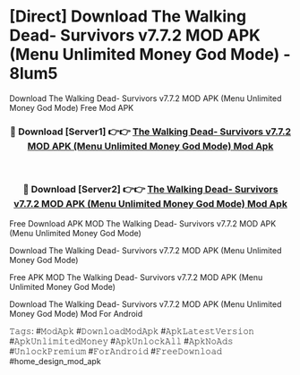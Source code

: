 # [Direct] Download The Walking Dead- Survivors v7.7.2 MOD APK (Menu Unlimited Money God Mode) - 8lum5
Download The Walking Dead- Survivors v7.7.2 MOD APK (Menu Unlimited Money God Mode) Free Mod APK

<div align="center">
<h3>🔴 Download [Server1] 👉👉 <a href="https://apk-comot.site?title=The_Walking_Dead-_Survivors_v7.7.2_MOD_APK_(Menu_Unlimited_Money_God_Mode)">The Walking Dead- Survivors v7.7.2 MOD APK (Menu Unlimited Money God Mode) Mod Apk</a></h3><br>

<h3>🔴 Download [Server2] 👉👉 <a href="https://apk-comot.site?title=The_Walking_Dead-_Survivors_v7.7.2_MOD_APK_(Menu_Unlimited_Money_God_Mode)">The Walking Dead- Survivors v7.7.2 MOD APK (Menu Unlimited Money God Mode) Mod Apk</a></h3>
</div>


Free Download APK MOD The Walking Dead- Survivors v7.7.2 MOD APK (Menu Unlimited Money God Mode)

Download The Walking Dead- Survivors v7.7.2 MOD APK (Menu Unlimited Money God Mode) 

Free APK MOD The Walking Dead- Survivors v7.7.2 MOD APK (Menu Unlimited Money God Mode) 

Download The Walking Dead- Survivors v7.7.2 MOD APK (Menu Unlimited Money God Mode) Mod For Android

𝚃𝚊𝚐𝚜: #𝙼𝚘𝚍𝙰𝚙𝚔 #𝙳𝚘𝚠𝚗𝚕𝚘𝚊𝚍𝙼𝚘𝚍𝙰𝚙𝚔 #𝙰𝚙𝚔𝙻𝚊𝚝𝚎𝚜𝚝𝚅𝚎𝚛𝚜𝚒𝚘𝚗 #𝙰𝚙𝚔𝚄𝚗𝚕𝚒𝚖𝚒𝚝𝚎𝚍𝙼𝚘𝚗𝚎𝚢 #𝙰𝚙𝚔𝚄𝚗𝚕𝚘𝚌𝚔𝙰𝚕𝚕 #𝙰𝚙𝚔𝙽𝚘𝙰𝚍𝚜 #𝚄𝚗𝚕𝚘𝚌𝚔𝙿𝚛𝚎𝚖𝚒𝚞𝚖 #𝙵𝚘𝚛𝙰𝚗𝚍𝚛𝚘𝚒𝚍 #𝙵𝚛𝚎𝚎𝙳𝚘𝚠𝚗𝚕𝚘𝚊𝚍 #home_design_mod_apk